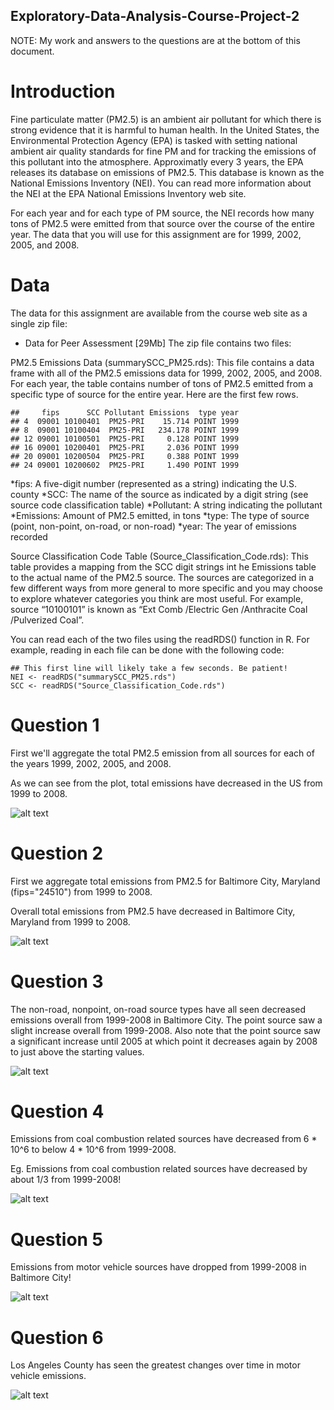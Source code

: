 ## Exploratory-Data-Analysis-Course-Project-2

NOTE: My work and answers to the questions are at the bottom of this document.

# Introduction
Fine particulate matter (PM2.5) is an ambient air pollutant for which there is strong evidence that it is harmful to human health. In the United States, the Environmental Protection Agency (EPA) is tasked with setting national ambient air quality standards for fine PM and for tracking the emissions of this pollutant into the atmosphere. Approximatly every 3 years, the EPA releases its database on emissions of PM2.5. This database is known as the National Emissions Inventory (NEI). You can read more information about the NEI at the EPA National Emissions Inventory web site.

For each year and for each type of PM source, the NEI records how many tons of PM2.5 were emitted from that source over the course of the entire year. The data that you will use for this assignment are for 1999, 2002, 2005, and 2008.

# Data
The data for this assignment are available from the course web site as a single zip file:

* Data for Peer Assessment [29Mb]
The zip file contains two files:

PM2.5 Emissions Data (summarySCC_PM25.rds): 
This file contains a data frame with all of the PM2.5 emissions data for 1999, 2002, 2005, and 2008. 
For each year, the table contains number of tons of PM2.5 emitted from a specific type of source for the entire year. Here are the first few rows.

```
##     fips      SCC Pollutant Emissions  type year
## 4  09001 10100401  PM25-PRI    15.714 POINT 1999
## 8  09001 10100404  PM25-PRI   234.178 POINT 1999
## 12 09001 10100501  PM25-PRI     0.128 POINT 1999
## 16 09001 10200401  PM25-PRI     2.036 POINT 1999
## 20 09001 10200504  PM25-PRI     0.388 POINT 1999
## 24 09001 10200602  PM25-PRI     1.490 POINT 1999
```

*fips: A five-digit number (represented as a string) indicating the U.S. county
*SCC: The name of the source as indicated by a digit string (see source code classification table)
*Pollutant: A string indicating the pollutant
*Emissions: Amount of PM2.5 emitted, in tons
*type: The type of source (point, non-point, on-road, or non-road)
*year: The year of emissions recorded

Source Classification Code Table (Source_Classification_Code.rds): 
This table provides a mapping from the SCC digit strings int he Emissions table to the actual name of the PM2.5 source. The sources are categorized in a few different ways from more general to more specific and you may choose to explore whatever categories you think are most useful. For example, source “10100101” is known as “Ext Comb /Electric Gen /Anthracite Coal /Pulverized Coal”.

You can read each of the two files using the readRDS() function in R. For example, reading in each file can be done with the following code:

```
## This first line will likely take a few seconds. Be patient!
NEI <- readRDS("summarySCC_PM25.rds")
SCC <- readRDS("Source_Classification_Code.rds")
```

# Question 1
First we'll aggregate the total PM2.5 emission from all sources for each of the years 1999, 2002, 2005, and 2008.

As we can see from the plot, total emissions have decreased in the US from 1999 to 2008.

![alt text](https://github.com/treehab/Exploratory-Data-Analysis-Course-Project-2/blob/main/plot1.png?raw=true)

# Question 2
First we aggregate total emissions from PM2.5 for Baltimore City, Maryland (fips="24510") from 1999 to 2008.

Overall total emissions from PM2.5 have decreased in Baltimore City, Maryland from 1999 to 2008.

![alt text](https://github.com/treehab/Exploratory-Data-Analysis-Course-Project-2/blob/main/plot2.png?raw=true)

# Question 3

The non-road, nonpoint, on-road source types have all seen decreased emissions overall from 1999-2008 in Baltimore City.
The point source saw a slight increase overall from 1999-2008. Also note that the point source saw a significant increase until 2005 at which point it decreases again by 2008 to just above the starting values.

![alt text](https://github.com/treehab/Exploratory-Data-Analysis-Course-Project-2/blob/main/plot3.png?raw=true)

# Question 4

Emissions from coal combustion related sources have decreased from 6 * 10^6 to below 4 * 10^6 from 1999-2008.

Eg. Emissions from coal combustion related sources have decreased by about 1/3 from 1999-2008!

![alt text](https://github.com/treehab/Exploratory-Data-Analysis-Course-Project-2/blob/main/plot4.png?raw=true)

# Question 5

Emissions from motor vehicle sources have dropped from 1999-2008 in Baltimore City!

![alt text](https://github.com/treehab/Exploratory-Data-Analysis-Course-Project-2/blob/main/plot5.png?raw=true)

# Question 6

Los Angeles County has seen the greatest changes over time in motor vehicle emissions.

![alt text](https://github.com/treehab/Exploratory-Data-Analysis-Course-Project-2/blob/main/plot6.png?raw=true)
